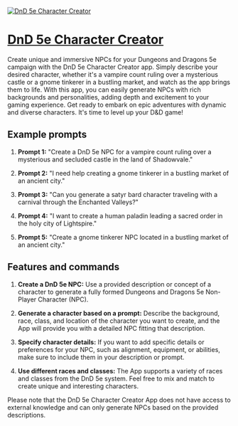 [![DnD 5e Character Creator](https://files.oaiusercontent.com/file-6VkqMeAvMz2y6yWCtAqFfWhn?se=2123-10-16T02%3A17%3A32Z&sp=r&sv=2021-08-06&sr=b&rscc=max-age%3D31536000%2C%20immutable&rscd=attachment%3B%20filename%3DDALL%25C2%25B7E%25202023-11-08%252021.15.39%2520-%2520Create%2520a%2520simple%25202-dimensional%2520logo%2520depicting%2520the%2520face%2520of%2520a%2520tiefling%2520character.%2520The%2520logo%2520should%2520be%2520minimalist%2520and%2520use%2520a%2520palette%2520of%2520no%2520more%2520than%2520three%2520i.png&sig=XxvmvjagGo1hTahnL1y3KaTX1h0W8xx7WzUChIdOHFw%3D)](https://chat.openai.com/g/g-3v7cTFkz5-dnd-5e-character-creator)

# [DnD 5e Character Creator](https://chat.openai.com/g/g-3v7cTFkz5-dnd-5e-character-creator)

Create unique and immersive NPCs for your Dungeons and Dragons 5e campaign with the DnD 5e Character Creator app. Simply describe your desired character, whether it's a vampire count ruling over a mysterious castle or a gnome tinkerer in a bustling market, and watch as the app brings them to life. With this app, you can easily generate NPCs with rich backgrounds and personalities, adding depth and excitement to your gaming experience. Get ready to embark on epic adventures with dynamic and diverse characters. It's time to level up your D&D game!

## Example prompts

1. **Prompt 1:** "Create a DnD 5e NPC for a vampire count ruling over a mysterious and secluded castle in the land of Shadowvale."

2. **Prompt 2:** "I need help creating a gnome tinkerer in a bustling market of an ancient city."

3. **Prompt 3:** "Can you generate a satyr bard character traveling with a carnival through the Enchanted Valleys?"

4. **Prompt 4:** "I want to create a human paladin leading a sacred order in the holy city of Lightspire."

5. **Prompt 5:** "Create a gnome tinkerer NPC located in a bustling market of an ancient city."

## Features and commands

1. **Create a DnD 5e NPC:** Use a provided description or concept of a character to generate a fully formed Dungeons and Dragons 5e Non-Player Character (NPC).

2. **Generate a character based on a prompt:** Describe the background, race, class, and location of the character you want to create, and the App will provide you with a detailed NPC fitting that description.

3. **Specify character details:** If you want to add specific details or preferences for your NPC, such as alignment, equipment, or abilities, make sure to include them in your description or prompt.

4. **Use different races and classes:** The App supports a variety of races and classes from the DnD 5e system. Feel free to mix and match to create unique and interesting characters.

Please note that the DnD 5e Character Creator App does not have access to external knowledge and can only generate NPCs based on the provided descriptions.